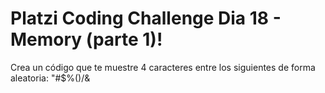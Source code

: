 # Platzi Coding Challenge Dia 18 - Memory (parte 1)!

Crea un código que te muestre 4 caracteres entre los siguientes de forma aleatoria: "#$%()/&